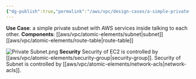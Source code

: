 ```yaml
---
{"dg-publish":true,"permalink":"/aws/vpc/design-cases/a-simple-private-subnet-with-ec-2-and-rds/"}
---
```


**Use Case**: a simple private subnet with AWS services inside talking to each other. 
**Components**: [[aws/vpc/atomic-elements/subnet\|subnet]]  [[aws/vpc/atomic-elements/route-table\|route-table]] 


![Private Subnet.png](/img/user/aws/vpc/png/Private%20Subnet.png)
**Security**
Security of EC2 is controlled by [[aws/vpc/atomic-elements/security-group\|security-group]].
Security of Subnet is controlled by [[aws/vpc/atomic-elements/network-acls\|network-acls]].

